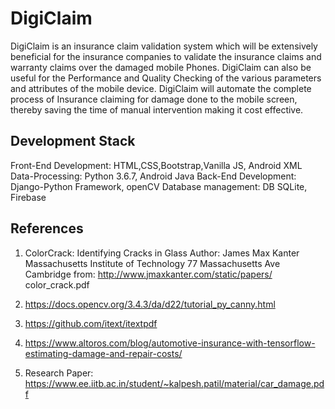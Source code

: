 # DigiClaim
DigiClaim is an insurance claim validation system which will be extensively beneficial for the insurance companies to validate the insurance claims and warranty claims over the damaged mobile Phones. DigiClaim can also be useful for the Performance and Quality Checking of the various parameters and attributes of the mobile device. DigiClaim will automate the complete process of Insurance claiming for damage done to the mobile screen, thereby saving the time of manual intervention making it cost effective.

## Development Stack
Front-End Development: HTML,CSS,Bootstrap,Vanilla JS, Android XML
Data-Processing: Python 3.6.7, Android Java
Back-End Development: Django-Python Framework, openCV
Database management: DB SQLite, Firebase

## References
1. ColorCrack: Identifying Cracks in Glass 
  Author: James Max Kanter
          Massachusetts Institute of Technology 77 Massachusetts Ave Cambridge
  from: http://www.jmaxkanter.com/static/papers/ color_crack.pdf

2. https://docs.opencv.org/3.4.3/da/d22/tutorial_py_canny.html
3. https://github.com/itext/itextpdf
4. https://www.altoros.com/blog/automotive-insurance-with-tensorflow-estimating-damage-and-repair-costs/
5. Research Paper: https://www.ee.iitb.ac.in/student/~kalpesh.patil/material/car_damage.pdf


